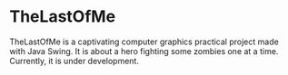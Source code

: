 # TheLastOfMe
TheLastOfMe is a captivating computer graphics practical project made with Java Swing. It is about a hero fighting some zombies one at a time. Currently, it is under development.
